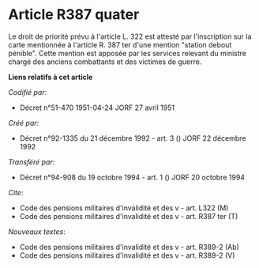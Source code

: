 # Article R387 quater

Le droit de priorité prévu à l'article L. 322 est attesté par l'inscription sur la carte mentionnée à l'article R. 387 ter
d'une mention "station debout pénible". Cette mention est apposée par les services relevant du ministre chargé des anciens
combattants et des victimes de guerre.

**Liens relatifs à cet article**

_Codifié par_:

  - Décret n°51-470 1951-04-24 JORF 27 avril 1951

_Créé par_:

  - Décret n°92-1335 du 21 décembre 1992 - art. 3 () JORF 22 décembre 1992

_Transféré par_:

  - Décret n°94-908 du 19 octobre 1994 - art. 1 () JORF 20 octobre 1994

_Cite_:

  - Code des pensions militaires d'invalidité et des v - art. L322 (M)
  - Code des pensions militaires d'invalidité et des v - art. R387 ter (T)

_Nouveaux textes_:

  - Code des pensions militaires d'invalidité et des v - art. R389-2 (Ab)
  - Code des pensions militaires d'invalidité et des v - art. R389-2 (V)
